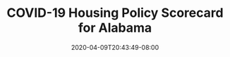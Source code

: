 ---
title: "COVID-19 Housing Policy Scorecard for Alabama"
date: 2020-04-09T20:43:49-08:00
layout: single
type: covid-policy-rankings
state_abbrev: al # use state abbreviation.
state_title: Alabama
photoCredit:
hasSubnav: true
socialDescription: COVID-19 Housing Policy Scorecard for Alabama
description: See how Alabama ranks in our nationwide scorecard of housing policies in response to COVID-19.
url: /covid-policy-scorecard/al
aliases:
    - /covid-policy-scorecard/al
    - /covid-policy-scorecard/alabama
    - /es/covid-policy-scorecard/al
    - /es/covid-policy-scorecard/alabama
---